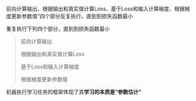 前向计算输出、根据输出和真实值计算Loss、基于Loss和输入计算梯度、根据梯度更新参数值”四个部分反复执行，直到到损失函数最小

重复执行下列四个部分，直到到损失函数最小

> 前向计算输出
>
> 根据输出和真实值计算Loss
>
> 基于Loss和输入计算梯度
>
> 根据梯度更新参数值

机器执行学习任务的框架体现了其**学习的本质是“参数估计”**